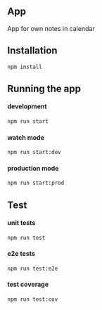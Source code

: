 ## App
App for own notes in calendar

## Installation

```bash
npm install
```

## Running the app

#### development
```bash
npm run start
```
#### watch mode
```bash
npm run start:dev
```
#### production mode
```bash
npm run start:prod
```

## Test

#### unit tests
```bash
npm run test
```
#### e2e tests
```bash
npm run test:e2e
```
#### test coverage
```bash
npm run test:cov
```
